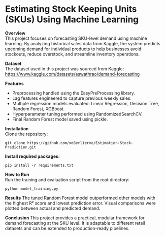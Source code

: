 # **Estimating Stock Keeping Units (SKUs) Using Machine Learning**

**Overview**  
This project focuses on forecasting SKU-level demand using machine learning. By analyzing historical sales data from Kaggle, the system predicts upcoming demand for individual products to help businesses avoid stockouts, reduce overstock, and streamline inventory operations.

**Dataset**  
The dataset used in this project was sourced from Kaggle:
https://www.kaggle.com/datasets/aswathrao/demand-forecasting

**Features**
- Preprocessing handled using the EasyPreProcessing library.
- Lag features engineered to capture previous weekly sales.
- Multiple regression models evaluated: Linear Regression, Decision Tree, Random Forest, XGBoost.
- Hyperparameter tuning performed using RandomizedSearchCV.
- Final Random Forest model saved using pickle.

**Installation**  
Clone the repository:
```
git clone https://github.com/xoBerlierxo/Estimation-Stock-Prediction.git
```

**Install required packages:**  
```
pip install -r requirements.txt
```

**How to Run**  
Run the training and evaluation script from the root directory:
```
python model_training.py
```

**Results**
The tuned Random Forest model outperformed other models with the highest R² score and lowest prediction error. Visual comparisons were plotted between actual and predicted demand.

**Conclusion**
This project provides a practical, modular framework for demand forecasting at the SKU level. It is adaptable to different retail datasets and can be extended to production-ready pipelines.
